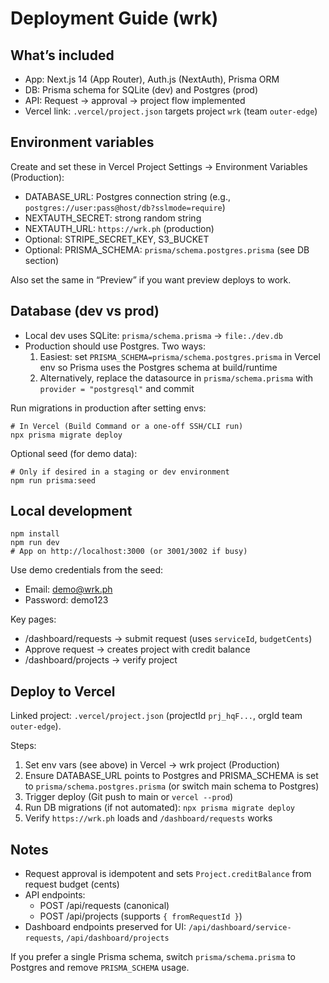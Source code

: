 # Deployment Guide (wrk)

## What’s included
- App: Next.js 14 (App Router), Auth.js (NextAuth), Prisma ORM
- DB: Prisma schema for SQLite (dev) and Postgres (prod)
- API: Request → approval → project flow implemented
- Vercel link: `.vercel/project.json` targets project `wrk` (team `outer-edge`)

## Environment variables
Create and set these in Vercel Project Settings → Environment Variables (Production):

- DATABASE_URL: Postgres connection string (e.g., `postgres://user:pass@host/db?sslmode=require`)
- NEXTAUTH_SECRET: strong random string
- NEXTAUTH_URL: `https://wrk.ph` (production)
- Optional: STRIPE_SECRET_KEY, S3_BUCKET
- Optional: PRISMA_SCHEMA: `prisma/schema.postgres.prisma` (see DB section)

Also set the same in “Preview” if you want preview deploys to work.

## Database (dev vs prod)
- Local dev uses SQLite: `prisma/schema.prisma` → `file:./dev.db`
- Production should use Postgres. Two ways:
  1) Easiest: set `PRISMA_SCHEMA=prisma/schema.postgres.prisma` in Vercel env so Prisma uses the Postgres schema at build/runtime
  2) Alternatively, replace the datasource in `prisma/schema.prisma` with `provider = "postgresql"` and commit

Run migrations in production after setting envs:

```
# In Vercel (Build Command or a one-off SSH/CLI run)
npx prisma migrate deploy
```

Optional seed (for demo data):
```
# Only if desired in a staging or dev environment
npm run prisma:seed
```

## Local development
```
npm install
npm run dev
# App on http://localhost:3000 (or 3001/3002 if busy)
```

Use demo credentials from the seed:
- Email: demo@wrk.ph
- Password: demo123

Key pages:
- /dashboard/requests → submit request (uses `serviceId`, `budgetCents`)
- Approve request → creates project with credit balance
- /dashboard/projects → verify project

## Deploy to Vercel
Linked project: `.vercel/project.json` (projectId `prj_hqF...`, orgId team `outer-edge`).

Steps:
1. Set env vars (see above) in Vercel → wrk project (Production)
2. Ensure DATABASE_URL points to Postgres and PRISMA_SCHEMA is set to `prisma/schema.postgres.prisma` (or switch main schema to Postgres)
3. Trigger deploy (Git push to main or `vercel --prod`)
4. Run DB migrations (if not automated): `npx prisma migrate deploy`
5. Verify `https://wrk.ph` loads and `/dashboard/requests` works

## Notes
- Request approval is idempotent and sets `Project.creditBalance` from request budget (cents)
- API endpoints:
  - POST /api/requests (canonical)
  - POST /api/projects (supports `{ fromRequestId }`)
- Dashboard endpoints preserved for UI: `/api/dashboard/service-requests`, `/api/dashboard/projects`

If you prefer a single Prisma schema, switch `prisma/schema.prisma` to Postgres and remove `PRISMA_SCHEMA` usage.
